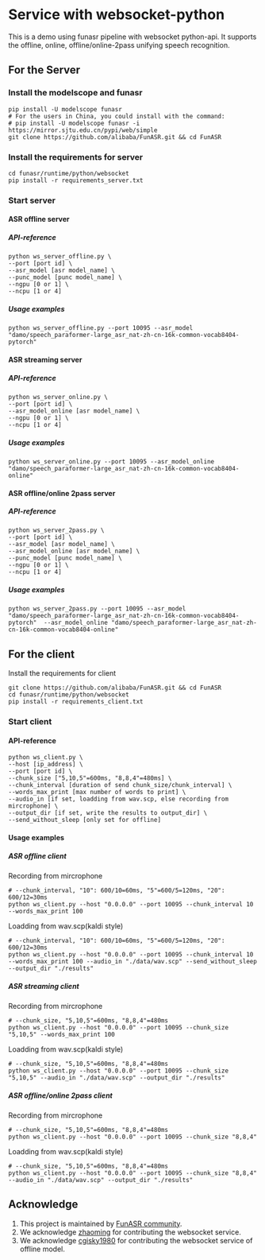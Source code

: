 # Service with websocket-python

This is a demo using funasr pipeline with websocket python-api. It supports the offline, online, offline/online-2pass unifying speech recognition. 

## For the Server

### Install the modelscope and funasr

```shell
pip install -U modelscope funasr
# For the users in China, you could install with the command:
# pip install -U modelscope funasr -i https://mirror.sjtu.edu.cn/pypi/web/simple
git clone https://github.com/alibaba/FunASR.git && cd FunASR
```

### Install the requirements for server

```shell
cd funasr/runtime/python/websocket
pip install -r requirements_server.txt
```

### Start server
#### ASR offline server
##### API-reference
```shell
python ws_server_offline.py \
--port [port id] \
--asr_model [asr model_name] \
--punc_model [punc model_name] \
--ngpu [0 or 1] \
--ncpu [1 or 4]
```
##### Usage examples
```shell
python ws_server_offline.py --port 10095 --asr_model "damo/speech_paraformer-large_asr_nat-zh-cn-16k-common-vocab8404-pytorch"
```

#### ASR streaming server
##### API-reference
```shell
python ws_server_online.py \
--port [port id] \
--asr_model_online [asr model_name] \
--ngpu [0 or 1] \
--ncpu [1 or 4]
```
##### Usage examples
```shell
python ws_server_online.py --port 10095 --asr_model_online "damo/speech_paraformer-large_asr_nat-zh-cn-16k-common-vocab8404-online"
```

#### ASR offline/online 2pass server
##### API-reference
```shell
python ws_server_2pass.py \
--port [port id] \
--asr_model [asr model_name] \
--asr_model_online [asr model_name] \
--punc_model [punc model_name] \
--ngpu [0 or 1] \
--ncpu [1 or 4]
```
##### Usage examples
```shell
python ws_server_2pass.py --port 10095 --asr_model "damo/speech_paraformer-large_asr_nat-zh-cn-16k-common-vocab8404-pytorch"  --asr_model_online "damo/speech_paraformer-large_asr_nat-zh-cn-16k-common-vocab8404-online"
```

## For the client

Install the requirements for client
```shell
git clone https://github.com/alibaba/FunASR.git && cd FunASR
cd funasr/runtime/python/websocket
pip install -r requirements_client.txt
```

### Start client
#### API-reference
```shell
python ws_client.py \
--host [ip_address] \
--port [port id] \
--chunk_size ["5,10,5"=600ms, "8,8,4"=480ms] \
--chunk_interval [duration of send chunk_size/chunk_interval] \
--words_max_print [max number of words to print] \
--audio_in [if set, loadding from wav.scp, else recording from mircrophone] \
--output_dir [if set, write the results to output_dir] \
--send_without_sleep [only set for offline]
```
#### Usage examples
##### ASR offline client
Recording from mircrophone
```shell
# --chunk_interval, "10": 600/10=60ms, "5"=600/5=120ms, "20": 600/12=30ms
python ws_client.py --host "0.0.0.0" --port 10095 --chunk_interval 10 --words_max_print 100
```
Loadding from wav.scp(kaldi style)
```shell
# --chunk_interval, "10": 600/10=60ms, "5"=600/5=120ms, "20": 600/12=30ms
python ws_client.py --host "0.0.0.0" --port 10095 --chunk_interval 10 --words_max_print 100 --audio_in "./data/wav.scp" --send_without_sleep --output_dir "./results"
```

##### ASR streaming client
Recording from mircrophone
```shell
# --chunk_size, "5,10,5"=600ms, "8,8,4"=480ms
python ws_client.py --host "0.0.0.0" --port 10095 --chunk_size "5,10,5" --words_max_print 100
```
Loadding from wav.scp(kaldi style)
```shell
# --chunk_size, "5,10,5"=600ms, "8,8,4"=480ms
python ws_client.py --host "0.0.0.0" --port 10095 --chunk_size "5,10,5" --audio_in "./data/wav.scp" --output_dir "./results"
```

##### ASR offline/online 2pass client
Recording from mircrophone
```shell
# --chunk_size, "5,10,5"=600ms, "8,8,4"=480ms
python ws_client.py --host "0.0.0.0" --port 10095 --chunk_size "8,8,4"
```
Loadding from wav.scp(kaldi style)
```shell
# --chunk_size, "5,10,5"=600ms, "8,8,4"=480ms
python ws_client.py --host "0.0.0.0" --port 10095 --chunk_size "8,8,4" --audio_in "./data/wav.scp" --output_dir "./results"
```
## Acknowledge
1. This project is maintained by [FunASR community](https://github.com/alibaba-damo-academy/FunASR).
2. We acknowledge [zhaoming](https://github.com/zhaomingwork/FunASR/tree/fix_bug_for_python_websocket) for contributing the websocket service.
3. We acknowledge [cgisky1980](https://github.com/cgisky1980/FunASR) for contributing the websocket service of offline model.

